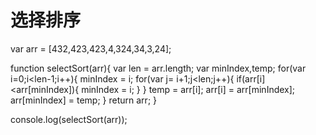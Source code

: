 # 选择排序
var arr = [432,423,423,4,324,34,3,24];
 

function selectSort(arr){
    var len = arr.length;
    var minIndex,temp;
    for(var i=0;i<len-1;i++){
        minIndex = i;
        for(var j= i+1;j<len;j++){
             if(arr[i]<arr[minIndex]){
                 minIndex = i;
             }
        }
        temp = arr[i];
        arr[i] = arr[minIndex];
        arr[minIndex] = temp;
    }
    return arr;
}

console.log(selectSort(arr));